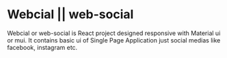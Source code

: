 # Webcial || web-social 

Webcial or web-social is React project designed responsive with Material ui or mui. It contains basic ui of Single Page Application just social medias like facebook, instagram etc.
